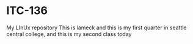 # ITC-136
My LInUx repository
This is lameck and this is my first quarter in seattle central college, and this is my second class today

